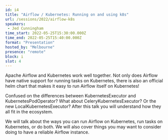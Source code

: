```yaml
---
id: i4
title: "Airflow / Kubernetes: Running on and using k8s"
url: /sessions/2022/airflow-k8s
speakers:
 - Jed Cunningham
time_start: 2022-05-25T15:30:00.000Z
time_end: 2022-05-25T15:40:00.000Z
format: "Presentation"
hosted_by: "Melbourne"
presence: "remote"
block: i
slot: 4
---
```


Apache Airflow and Kubernetes work well together. Not only does Airflow have native support for running tasks on Kubernetes, there is also an official helm chart that makes it easy to run Airflow itself on Kubernetes!
 
 
 
 Confused on the differences between KubernetesExecutor and KubernetesPodOperator? What about CeleryKubernetesExecutor? Or the new LocalKubernetesExecutor? After this talk you will understand how they all fit in the ecosystem.
 
 
 
 We will talk about the ways you can run Airflow on Kubernetes, run tasks on Kubernetes, or do both. We will also cover things you may want to consider doing to have a reliable Airflow instance.